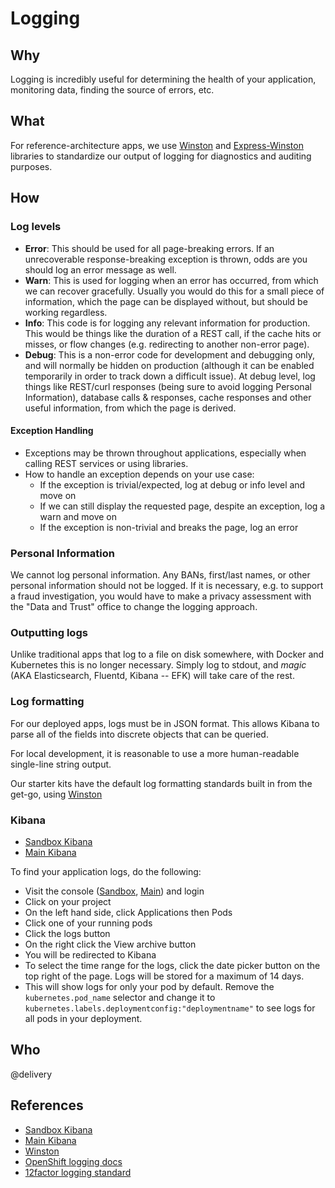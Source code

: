 # Logging

## Why

Logging is incredibly useful for determining the health of your application, monitoring data, finding the source of errors, etc.

## What

For reference-architecture apps, we use [Winston](https://github.com/winstonjs/winston) and [Express-Winston](https://github.com/bithavoc/express-winston) libraries to standardize our output of logging for diagnostics and auditing purposes.

## How

### Log levels

- **Error**: This should be used for all page-breaking errors. If an unrecoverable response-breaking exception is thrown, odds are you should log an error message as well.
- **Warn**: This is used for logging when an error has occurred, from which we can recover gracefully. Usually you would do this for a small piece of information, which the page can be displayed without, but should be working regardless.
- **Info**: This code is for logging any relevant information for production. This would be things like the duration of a REST call, if the cache hits or misses, or flow changes (e.g. redirecting to another non-error page).
- **Debug**: This is a non-error code for development and debugging only, and will normally be hidden on production (although it can be enabled temporarily in order to track down a difficult issue). At debug level, log things like REST/curl responses (being sure to avoid logging Personal Information), database calls & responses, cache responses and other useful information, from which the page is derived.

#### Exception Handling
- Exceptions may be thrown throughout applications, especially when calling REST services or using libraries.
- How to handle an exception depends on your use case:
  - If the exception is trivial/expected, log at debug or info level and move on
  - If we can still display the requested page, despite an exception, log a warn and move on
  - If the exception is non-trivial and breaks the page, log an error

### Personal Information

We cannot log personal information. Any BANs, first/last names, or other personal information should not be logged. If it is necessary, e.g. to support a fraud investigation, you would have to make a privacy assessment with the "Data and Trust" office to change the logging approach.

### Outputting logs

Unlike traditional apps that log to a file on disk somewhere, with Docker and Kubernetes this is no longer necessary. Simply log to stdout, and _magic_ (AKA Elasticsearch, Fluentd, Kibana -- EFK) will take care of the rest.

### Log formatting

For our deployed apps, logs must be in JSON format. This allows Kibana to parse all of the fields into discrete objects that can be queried.

For local development, it is reasonable to use a more human-readable single-line string output.

Our starter kits have the default log formatting standards built in from the get-go, using [Winston](https://github.com/winstonjs/winston)

### Kibana

- [Sandbox Kibana](https://logs.telusdigitalsandbox.openshift.com)
- [Main Kibana](https://logs.telusdigital.openshift.com)

To find your application logs, do the following:

- Visit the console ([Sandbox](http://console.telusdigital.openshift.com), [Main](http://console.telusdigital.openshift.com)) and login
- Click on your project
- On the left hand side, click Applications then Pods
- Click one of your running pods
- Click the logs button
- On the right click the View archive button
- You will be redirected to Kibana
- To select the time range for the logs, click the date picker button on the top right of the page. Logs will be stored for a maximum of 14 days.
- This will show logs for only your pod by default. Remove the `kubernetes.pod_name` selector and change it to `kubernetes.labels.deploymentconfig:"deploymentname"` to see logs for all pods in your deployment.

## Who

@delivery

## References

- [Sandbox Kibana](https://logs.telusdigitalsandbox.openshift.com)
- [Main Kibana](https://logs.telusdigital.openshift.com)
- [Winston](https://github.com/winstonjs/winston)
- [OpenShift logging docs](https://docs.openshift.com/container-platform/3.4/install_config/aggregate_logging.html)
- [12factor logging standard](https://12factor.net/logs)
